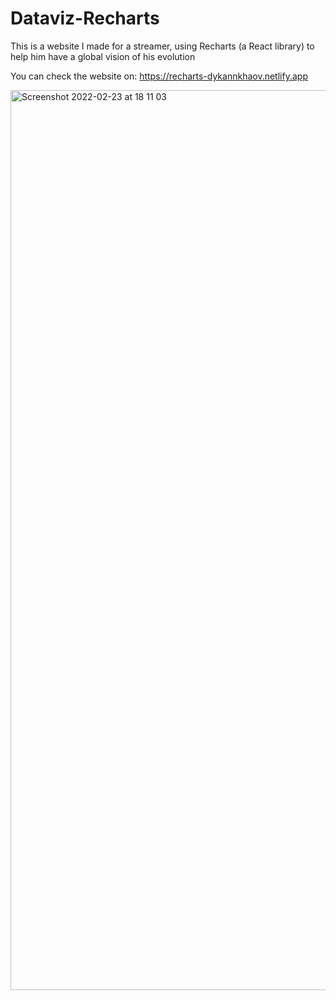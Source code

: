 # Dataviz-Recharts

This is a website I made for a streamer, using Recharts (a React library) to help him have a global vision of his
evolution

You can check the website on: https://recharts-dykannkhaov.netlify.app

<img width="1440" alt="Screenshot 2022-02-23 at 18 11 03" src="https://user-images.githubusercontent.com/61904483/155371029-860fb49d-933b-4e21-8233-fd9f72aaaf24.png">
